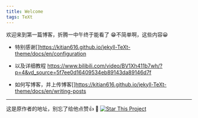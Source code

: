 ```yaml
---
title: Welcome
tags: TeXt
---
```

欢迎来到第一篇博客，折腾一中午终于能看了
:grin:不简单啊，这些内容:grinning:

+ 特别感谢[]https://kitian616.github.io/jekyll-TeXt-theme/docs/en/configuration

+ 以及详细教程 https://www.bilibili.com/video/BV1Xh411b7wh/?p=4&vd_source=5f7ee0d16409534eb89143da89146d7f

+ 如何写博客，并上传博客[]https://kitian616.github.io/jekyll-TeXt-theme/docs/en/writing-posts

<!--more-->

---
这是原作者的地址，别忘了给他点赞👍 :star2:
[![Star This Project](https://img.shields.io/github/stars/kitian616/jekyll-TeXt-theme.svg?label=Stars&style=social)](https://github.com/kitian616/jekyll-TeXt-theme/)

